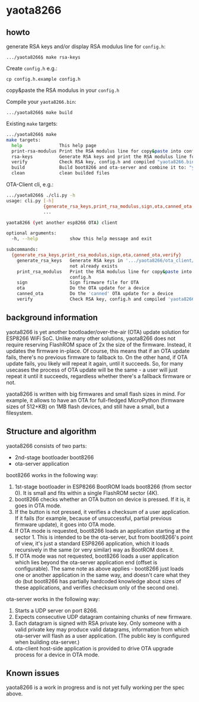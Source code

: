 yaota8266
=========

howto
-----

generate RSA keys and/or display RSA modulus line for `config.h`:

```
.../yaota8266$ make rsa-keys
```

Create `config.h` e.g.:
```
cp config.h.example config.h
```
copy&paste the RSA modulus in your `config.h`

Compile your `yaota8266.bin`:

```
.../yaota8266$ make build
```


Existing `make` targets:

```bash
.../yaota8266$ make
make targets:
  help              This help page
  print-rsa-modulus Print the RSA modulus line for copy&paste into config.h
  rsa-keys          Generate RSA keys and print the RSA modulus line for copy&paste into config.h
  verify            Check RSA key, config.h and compiled "yaota8266.bin"
  build             Build boot8266 and ota-server and combine it to: "yaota8266.bin" and verfiy it
  clean             clean builded files
```


OTA-Client cli, e.g.:

```bash
.../yaota8266$ ./cli.py -h
usage: cli.py [-h]
              {generate_rsa_keys,print_rsa_modulus,sign,ota,canned_ota,verify}
              ...

yaota8266 (yet another esp8266 OTA) client

optional arguments:
  -h, --help            show this help message and exit

subcommands:
  {generate_rsa_keys,print_rsa_modulus,sign,ota,canned_ota,verify}
    generate_rsa_keys   Generate RSA keys in '.../yaota8266/ota_client/' if
                        not already exists
    print_rsa_modulus   Print the RSA modulus line for copy&paste into
                        config.h
    sign                Sign firmware file for OTA
    ota                 Do the OTA update for a device
    canned_ota          Do the 'canned' OTA update for a device
    verify              Check RSA key, config.h and compiled 'yaota8266.bin'
```



background information
----------------------

yaota8266 is yet another bootloader/over-the-air (OTA) update solution
for ESP8266 WiFi SoC. Unlike many other solutions, yaota8266 does not
require reserving FlashROM space of 2x the size of the firmware. Instead,
it updates the firmware in-place. Of course, this means that if an OTA
update fails, there's no previous firmware to fallback to. On the other
hand, if OTA update fails, you likely will repeat it again, until it
succeeds. So, for many usecases the process of OTA update will be the
same - a user will just repeat it until it succeeds, regardless whether
there's a fallback firmware or not.

yaota8266 is written with big firmwares and small flash sizes in mind.
For example, it allows to have an OTA for full-fledged MicroPython
(firmware sizes of 512+KB) on 1MB flash devices, and still have a
small, but a filesystem.


Structure and algorithm
-----------------------

yaota8266 consists of two parts:

* 2nd-stage bootloader boot8266
* ota-server application

boot8266 works in the following way:

1. 1st-stage bootloader in ESP8266 BootROM loads boot8266 (from sector 0).
   It is small and fits within a single FlashROM sector (4K).
2. boot8266 checks whether an OTA button on device is pressed. If
   it is, it goes in OTA mode.
3. If the button is not pressed, it verifies a checksum of a user
   application. If it fails (for example, because of unsuccessful,
   partial previous firmware update), it goes into OTA mode.
4. If OTA mode is requested, boot8266 loads an application starting
   at the sector 1. This is intended to be the ota-server, but from
   boot8266's point of view, it's just a standard ESP8266 application,
   which it loads recursively in the same (or very similar) way as
   BootROM does it.
5. If OTA mode was not requested, boot8266 loads a user application
   which lies beyond the ota-server application end (offset is
   configurable). The same note as above applies - boot8266 just loads
   one or another application in the same way, and doesn't care what
   they do (but boot8266 has partially hardcoded knowledge about sizes
   of these applications, and verifies checksum only of the second one).

ota-server works in the following way:

1. Starts a UDP server on port 8266.
2. Expects consecutive UDP datagram containing chunks of new firmware.
3. Each datagram is signed with RSA private key. Only someone with
   a valid private key may produce valid datagrams, information from
   which ota-server will flash as a user application. (The public key
   is configured when building ota-server.)
4. ota-client host-side application is provided to drive OTA upgrade
   process for a device in OTA mode.

Known issues
------------

yaota8266 is a work in progress and is not yet fully working per the
spec above.
